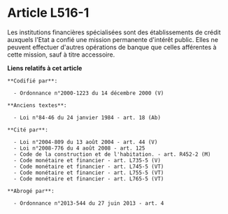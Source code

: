 # Article L516-1

Les institutions financières spécialisées sont des établissements de crédit auxquels l'Etat a confié une mission permanente
d'intérêt public. Elles ne peuvent effectuer d'autres opérations de banque que celles afférentes à cette mission, sauf à
titre accessoire.

**Liens relatifs à cet article**

	**Codifié par**:

	  - Ordonnance n°2000-1223 du 14 décembre 2000 (V)

	**Anciens textes**:

	  - Loi n°84-46 du 24 janvier 1984 - art. 18 (Ab)

	**Cité par**:

	  - Loi n°2004-809 du 13 août 2004 - art. 44 (V)
	  - Loi n°2008-776 du 4 août 2008 - art. 125
	  - Code de la construction et de l'habitation. - art. R452-2 (M)
	  - Code monétaire et financier - art. L735-5 (V)
	  - Code monétaire et financier - art. L745-5 (VT)
	  - Code monétaire et financier - art. L755-5 (VT)
	  - Code monétaire et financier - art. L765-5 (VT)

	**Abrogé par**:

	  - Ordonnance n°2013-544 du 27 juin 2013 - art. 4
